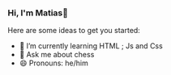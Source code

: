 ### Hi, I'm Matias👋

<!--
**Matias-07/Matias-07** is a ✨ _special_ ✨ repository because its `README.md` (this file) appears on your GitHub profile.
-->
Here are some ideas to get you started:

- 🌱 I’m currently learning HTML ; Js and Css
- 💬 Ask me about chess
- 😄 Pronouns: he/him

